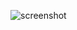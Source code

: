 ![screenshot](https://raw.githubusercontent.com/shuibaco/bitcron-theme-monochrome/master/screenshot.jpg)
